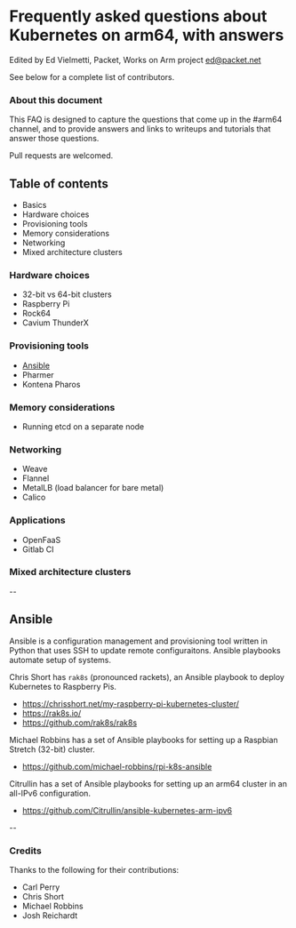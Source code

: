 # Frequently asked questions about Kubernetes on arm64, with answers

Edited by Ed Vielmetti, Packet, Works on Arm project ed@packet.net

See below for a complete list of contributors.

### About this document

This FAQ is designed to capture the questions that come up in the #arm64
channel, and to provide answers and links to writeups and tutorials that 
answer those questions.

Pull requests are welcomed.

## Table of contents

* Basics
* Hardware choices
* Provisioning tools
* Memory considerations
* Networking
* Mixed architecture clusters

### Hardware choices

* 32-bit vs 64-bit clusters
* Raspberry Pi
* Rock64
* Cavium ThunderX

### Provisioning tools

* [Ansible](#ansible)
* Pharmer
* Kontena Pharos

### Memory considerations

* Running etcd on a separate node

### Networking

* Weave
* Flannel
* MetalLB (load balancer for bare metal)
* Calico

### Applications

* OpenFaaS
* Gitlab CI

### Mixed architecture clusters

--

## Ansible

Ansible is a configuration management and provisioning tool written
in Python that uses SSH to update remote configuraitons. Ansible
playbooks automate setup of systems.

Chris Short has `rak8s` (pronounced rackets), an Ansible playbook to deploy Kubernetes to Raspberry Pis.

* https://chrisshort.net/my-raspberry-pi-kubernetes-cluster/
* https://rak8s.io/
* https://github.com/rak8s/rak8s

Michael Robbins has a set of Ansible playbooks for setting up a
Raspbian Stretch (32-bit) cluster.

* https://github.com/michael-robbins/rpi-k8s-ansible

Citrullin has a set of Ansible playbooks for setting up an arm64
cluster in an all-IPv6 configuration.

* https://github.com/Citrullin/ansible-kubernetes-arm-ipv6

--

### Credits

Thanks to the following for their contributions:

* Carl Perry
* Chris Short
* Michael Robbins
* Josh Reichardt

